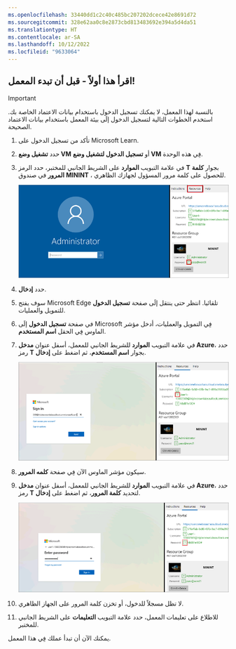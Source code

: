 ```yaml
---
ms.openlocfilehash: 33440dd1c2c40c485bc207202dcece42e8691d72
ms.sourcegitcommit: 328e62aa0c8e2873cbd813483692e394a5d4da51
ms.translationtype: HT
ms.contentlocale: ar-SA
ms.lasthandoff: 10/12/2022
ms.locfileid: "9633064"
---
```

## <a name="read-this-first---before-you-start-the-lab"></a>اقرأ هذا أولاً - قبل أن تبدء المعمل! 

> [!IMPORTANT]
> بالنسبة لهذا المعمل، لا يمكنك تسجيل الدخول باستخدام بيانات الاعتماد الخاصة بك. استخدم الخطوات التالية لتسجيل الدخول إلَى بيئة المعمل باستخدام بيانات الاعتماد الصحيحة. 

1. تأكد من تسجيل الدخول على Microsoft Learn.
1. حدد **تشغيل وضع VM** أو **تسجيل الدخول لتشغيل وضع VM** فِي هذه الوحدة. 
2. في علامة التبويب **الموارد** على الشريط الجانبي للمختبر، حدد الرمز **T** بجوار **كلمة المرور** في صندوق **MININT** ، للحصول على كلمة مرور المسؤول لجهازك الظاهري.

    ![لقطة شاشة لكلمة مرور المسؤول.](../includes/admin-logon-f.png) 

3. حدد **إدخال**. 
4. سوف يفتح Microsoft Edge تلقائيا. انتظر حتى ينتقل إلَى صفحة **تسجيل الدخول** للتمويل والعمليات. 
5. في صفحة **تسجيل الدخول** إلَى Microsoft فِي التمويل والعمليات، أدخل مؤشر الماوس فِي الحقل **اسم المستخدم**. 
6. في علامة التبويب **الموارد** للشريط الجانبي للمعمل، أسفل عنوان **مدخل Azure**، حدد رمز **T** بجوار **اسم المستخدم**، ثم اضغط على **إدخال**. 

    ![لقطة شاشة لحقل اسم المستخدم ومربع حوار تسجيل الدخول الذي يظهر.](../includes/username-f.png) 

7. سيكون مؤشر الماوس الآن فِي صفحة **كلمه المرور**.
8. في علامة التبويب **الموارد** للشريط الجانبي للمعمل، أسفل عنوان **مدخل Azure**، حدد رمز **T** لتحديد **كلمة المرور**، ثم اضغط على **إدخال**. 


    ![لقطة شاشة لحقل كلمة المرور ومربع الحوار إدخال كلمة المرور الذي يظهر.](../includes/password-f.png) 

9.  لا تظل مسجلاً للدخول، أو تخزن كلمة المرور على الجهاز الظاهري.
10. للاطلاع على تعليمات المعمل، حدد علامة التبويب **التعليمات** على الشريط الجانبي للمختبر.

يمكنك الآن أن تبدأ عملك فِي هذا المعمل. 
